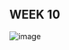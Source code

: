 ## WEEK 10

![image](https://github.com/faviola14/core-code-readme/assets/98840536/cf5ddfc6-2ec0-46a3-8904-491c457411e1)


